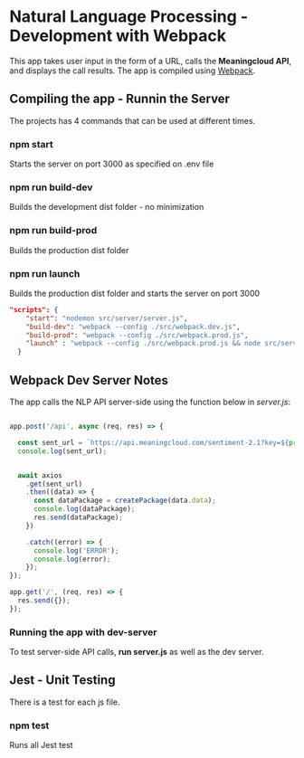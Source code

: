 # Natural Language Processing - Development with Webpack
This app takes user input in the form of a URL, calls the **Meaningcloud API**, and displays the call results.
The app is compiled using <a href="https://webpack.js.org/">Webpack</a>.

## Compiling the app - Runnin the Server
The projects has 4 commands that can be used at different times.

### npm start
Starts the server on port 3000 as specified on .env file

### npm run build-dev
Builds the development dist folder - no minimization

### npm run build-prod
Builds the production dist folder

### npm run launch
Builds the production dist folder and starts the server on port 3000


```json
"scripts": {
    "start": "nodemon src/server/server.js",
    "build-dev": "webpack --config ./src/webpack.dev.js",
    "build-prod": "webpack --config ./src/webpack.prod.js",
    "launch" : "webpack --config ./src/webpack.prod.js && node src/server/server.js"
  }
```

## Webpack Dev Server Notes
The app calls the NLP API server-side using the function below in _server.js_:

```js

app.post('/api', async (req, res) => {

  const sent_url = `https://api.meaningcloud.com/sentiment-2.1?key=${process.env.API_KEY}&lang=en&url=${req.body.url}&model=general`;
  console.log(sent_url);


  await axios
    .get(sent_url)
    .then((data) => {
      const dataPackage = createPackage(data.data);
      console.log(dataPackage);
      res.send(dataPackage);
    })

    .catch((error) => {
      console.log('ERROR');
      console.log(error);
    });
});

app.get('/', (req, res) => {
  res.send({});
});


```
### Running the app with dev-server
To test server-side API calls, **run server.js** as well as the dev server.

## Jest - Unit Testing
There is a test for each js file. 

### npm test
Runs all Jest test

